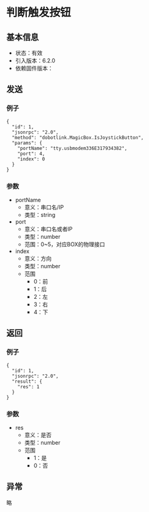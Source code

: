 # 判断触发按钮

## 基本信息

* 状态：有效
* 引入版本：6.2.0
* 依赖固件版本：

## 发送

### 例子

```text
{
  "id": 1,
  "jsonrpc": "2.0",
  "method": "dobotlink.MagicBox.IsJoystickButton",
  "params": {
    "portName": "tty.usbmodem336E317934382",
    "port": 4,
    "index": 0
  }
}
```

### 参数

* portName
  * 意义：串口名/IP
  * 类型：string
* port
  * 意义：串口名或者IP
  * 类型：number
  * 范围：0~5，对应BOX的物理接口
* index
  * 意义：方向
  * 类型：number
  * 范围
    * 0：前
    * 1：后
    * 2：左
    * 3：右
    * 4：下

## 返回

### 例子

```text
{
  "id": 1,
  "jsonrpc": "2.0",
  "result": {
    "res": 1
  }
}
```

### 参数

* res
  * 意义：是否
  * 类型：number
  * 范围
    * 1：是
    * 0：否

## 异常

略


